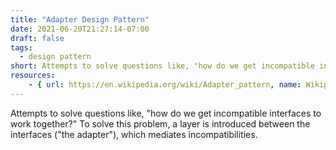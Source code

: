 ```yaml
---
title: "Adapter Design Pattern"
date: 2021-06-20T21:27:14-07:00
draft: false
tags:
  - design pattern
short: Attempts to solve questions like, "how do we get incompatible interfaces to work together?"
resources:
    - { url: https://en.wikipedia.org/wiki/Adapter_pattern, name: Wikipedia }
---
```


Attempts to solve questions like, "how do we get incompatible interfaces to work together?" To solve this problem, a layer is introduced between the interfaces ("the adapter"), which mediates incompatibilities.
